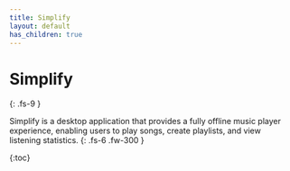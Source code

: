 ```yaml
---
title: Simplify
layout: default
has_children: true
---
```


# Simplify
{: .fs-9 }

Simplify is a desktop application that provides a fully offline music player experience, enabling users to play songs, create playlists, and view listening statistics.
{: .fs-6 .fw-300 }

{:toc}


